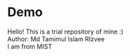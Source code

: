 # Demo
Hello! This is a trial repository of mine :)
<br>
Author: Md Tamimul Islam RIzvee
<br>
I am from MIST 

